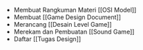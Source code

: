 - Membuat Rangkuman Materi [[OSI Model]]
- Membuat [[Game Design Document]]
- Merancang [[Desain Level Game]]
- Merekam dan Pembuatan [[Sound Game]]
- Daftar [[Tugas Design]]